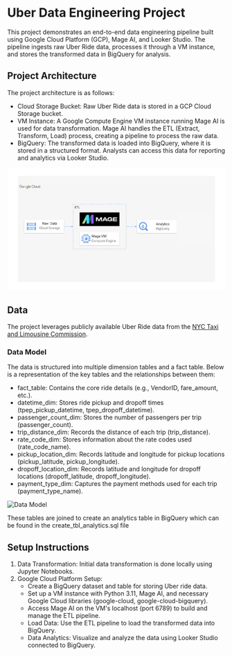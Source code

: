 # Uber Data Engineering Project

This project demonstrates an end-to-end data engineering pipeline built using Google Cloud Platform (GCP), Mage AI, and Looker Studio. The pipeline ingests raw Uber Ride data, processes it through a VM instance, and stores the transformed data in BigQuery for analysis.

## Project Architecture

The project architecture is as follows:

  - Cloud Storage Bucket: Raw Uber Ride data is stored in a GCP Cloud Storage bucket.
  - VM Instance: A Google Compute Engine VM instance running Mage AI is used for data transformation. Mage AI handles the ETL (Extract, Transform, Load) process, creating a pipeline to process the raw data.
  - BigQuery: The transformed data is loaded into BigQuery, where it is stored in a structured format. Analysts can access this data for reporting and analytics via Looker Studio.

![Architecture Image](/architecture.jpg)

## Data

The project leverages publicly available Uber Ride data from the [NYC Taxi and Limousine Commission](https://www.nyc.gov/site/tlc/about/tlc-trip-record-data.page).

### Data Model

The data is structured into multiple dimension tables and a fact table. Below is a representation of the key tables and the relationships between them:

  - fact_table: Contains the core ride details (e.g., VendorID, fare_amount, etc.).
  - datetime_dim: Stores ride pickup and dropoff times (tpep_pickup_datetime, tpep_dropoff_datetime).
  - passenger_count_dim: Stores the number of passengers per trip (passenger_count).
  - trip_distance_dim: Records the distance of each trip (trip_distance).
  - rate_code_dim: Stores information about the rate codes used (rate_code_name).
  - pickup_location_dim: Records latitude and longitude for pickup locations (pickup_latitude, pickup_longitude).
  - dropoff_location_dim: Records latitude and longitude for dropoff locations (dropoff_latitude, dropoff_longitude).
  - payment_type_dim: Captures the payment methods used for each trip (payment_type_name).

![Data Model](/Uber_Data_Model.png)

These tables are joined to create an analytics table in BigQuery which can be found in the create_tbl_analytics.sql file

## Setup Instructions

1. Data Transformation: Initial data transformation is done locally using Jupyter Notebooks.
2. Google Cloud Platform Setup:
   - Create a BigQuery dataset and table for storing Uber ride data.
   - Set up a VM instance with Python 3.11, Mage AI, and necessary Google Cloud libraries (google-cloud, google-cloud-bigquery).
   - Access Mage AI on the VM's localhost (port 6789) to build and manage the ETL pipeline.
   - Load Data: Use the ETL pipeline to load the transformed data into BigQuery.
   - Data Analytics: Visualize and analyze the data using Looker Studio connected to BigQuery.
